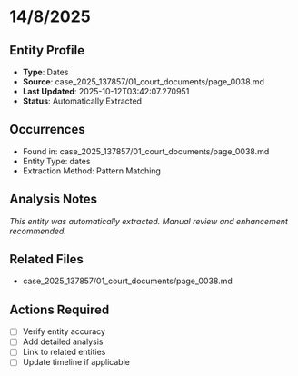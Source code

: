 # 14/8/2025

## Entity Profile
- **Type**: Dates
- **Source**: case_2025_137857/01_court_documents/page_0038.md
- **Last Updated**: 2025-10-12T03:42:07.270951
- **Status**: Automatically Extracted

## Occurrences
- Found in: case_2025_137857/01_court_documents/page_0038.md
- Entity Type: dates
- Extraction Method: Pattern Matching

## Analysis Notes
*This entity was automatically extracted. Manual review and enhancement recommended.*

## Related Files
- case_2025_137857/01_court_documents/page_0038.md

## Actions Required
- [ ] Verify entity accuracy
- [ ] Add detailed analysis
- [ ] Link to related entities
- [ ] Update timeline if applicable

